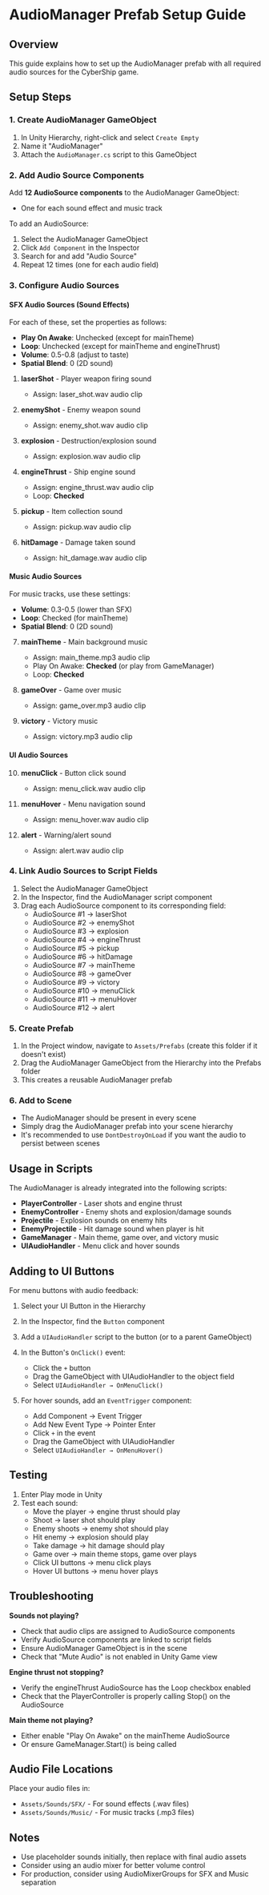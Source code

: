 # AudioManager Prefab Setup Guide

## Overview
This guide explains how to set up the AudioManager prefab with all required audio sources for the CyberShip game.

## Setup Steps

### 1. Create AudioManager GameObject
1. In Unity Hierarchy, right-click and select `Create Empty`
2. Name it "AudioManager"
3. Attach the `AudioManager.cs` script to this GameObject

### 2. Add Audio Source Components
Add **12 AudioSource components** to the AudioManager GameObject:
- One for each sound effect and music track

To add an AudioSource:
1. Select the AudioManager GameObject
2. Click `Add Component` in the Inspector
3. Search for and add "Audio Source"
4. Repeat 12 times (one for each audio field)

### 3. Configure Audio Sources

#### SFX Audio Sources (Sound Effects)
For each of these, set the properties as follows:
- **Play On Awake**: Unchecked (except for mainTheme)
- **Loop**: Unchecked (except for mainTheme and engineThrust)
- **Volume**: 0.5-0.8 (adjust to taste)
- **Spatial Blend**: 0 (2D sound)

1. **laserShot** - Player weapon firing sound
   - Assign: laser_shot.wav audio clip
   
2. **enemyShot** - Enemy weapon sound
   - Assign: enemy_shot.wav audio clip
   
3. **explosion** - Destruction/explosion sound
   - Assign: explosion.wav audio clip
   
4. **engineThrust** - Ship engine sound
   - Assign: engine_thrust.wav audio clip
   - Loop: **Checked**
   
5. **pickup** - Item collection sound
   - Assign: pickup.wav audio clip
   
6. **hitDamage** - Damage taken sound
   - Assign: hit_damage.wav audio clip

#### Music Audio Sources
For music tracks, use these settings:
- **Volume**: 0.3-0.5 (lower than SFX)
- **Loop**: Checked (for mainTheme)
- **Spatial Blend**: 0 (2D sound)

7. **mainTheme** - Main background music
   - Assign: main_theme.mp3 audio clip
   - Play On Awake: **Checked** (or play from GameManager)
   - Loop: **Checked**
   
8. **gameOver** - Game over music
   - Assign: game_over.mp3 audio clip
   
9. **victory** - Victory music
   - Assign: victory.mp3 audio clip

#### UI Audio Sources

10. **menuClick** - Button click sound
    - Assign: menu_click.wav audio clip
    
11. **menuHover** - Menu navigation sound
    - Assign: menu_hover.wav audio clip
    
12. **alert** - Warning/alert sound
    - Assign: alert.wav audio clip

### 4. Link Audio Sources to Script Fields

1. Select the AudioManager GameObject
2. In the Inspector, find the AudioManager script component
3. Drag each AudioSource component to its corresponding field:
   - AudioSource #1 → laserShot
   - AudioSource #2 → enemyShot
   - AudioSource #3 → explosion
   - AudioSource #4 → engineThrust
   - AudioSource #5 → pickup
   - AudioSource #6 → hitDamage
   - AudioSource #7 → mainTheme
   - AudioSource #8 → gameOver
   - AudioSource #9 → victory
   - AudioSource #10 → menuClick
   - AudioSource #11 → menuHover
   - AudioSource #12 → alert

### 5. Create Prefab

1. In the Project window, navigate to `Assets/Prefabs` (create this folder if it doesn't exist)
2. Drag the AudioManager GameObject from the Hierarchy into the Prefabs folder
3. This creates a reusable AudioManager prefab

### 6. Add to Scene

- The AudioManager should be present in every scene
- Simply drag the AudioManager prefab into your scene hierarchy
- It's recommended to use `DontDestroyOnLoad` if you want the audio to persist between scenes

## Usage in Scripts

The AudioManager is already integrated into the following scripts:
- **PlayerController** - Laser shots and engine thrust
- **EnemyController** - Enemy shots and explosion/damage sounds
- **Projectile** - Explosion sounds on enemy hits
- **EnemyProjectile** - Hit damage sound when player is hit
- **GameManager** - Main theme, game over, and victory music
- **UIAudioHandler** - Menu click and hover sounds

## Adding to UI Buttons

For menu buttons with audio feedback:

1. Select your UI Button in the Hierarchy
2. In the Inspector, find the `Button` component
3. Add a `UIAudioHandler` script to the button (or to a parent GameObject)
4. In the Button's `OnClick()` event:
   - Click the `+` button
   - Drag the GameObject with UIAudioHandler to the object field
   - Select `UIAudioHandler → OnMenuClick()`

5. For hover sounds, add an `EventTrigger` component:
   - Add Component → Event Trigger
   - Add New Event Type → Pointer Enter
   - Click `+` in the event
   - Drag the GameObject with UIAudioHandler
   - Select `UIAudioHandler → OnMenuHover()`

## Testing

1. Enter Play mode in Unity
2. Test each sound:
   - Move the player → engine thrust should play
   - Shoot → laser shot should play
   - Enemy shoots → enemy shot should play
   - Hit enemy → explosion should play
   - Take damage → hit damage should play
   - Game over → main theme stops, game over plays
   - Click UI buttons → menu click plays
   - Hover UI buttons → menu hover plays

## Troubleshooting

**Sounds not playing?**
- Check that audio clips are assigned to AudioSource components
- Verify AudioSource components are linked to script fields
- Ensure AudioManager GameObject is in the scene
- Check that "Mute Audio" is not enabled in Unity Game view

**Engine thrust not stopping?**
- Verify the engineThrust AudioSource has the Loop checkbox enabled
- Check that the PlayerController is properly calling Stop() on the AudioSource

**Main theme not playing?**
- Either enable "Play On Awake" on the mainTheme AudioSource
- Or ensure GameManager.Start() is being called

## Audio File Locations

Place your audio files in:
- `Assets/Sounds/SFX/` - For sound effects (.wav files)
- `Assets/Sounds/Music/` - For music tracks (.mp3 files)

## Notes

- Use placeholder sounds initially, then replace with final audio assets
- Consider using an audio mixer for better volume control
- For production, consider using AudioMixerGroups for SFX and Music separation
